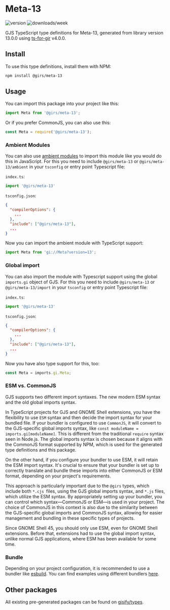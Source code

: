 
# Meta-13

![version](https://img.shields.io/npm/v/@girs/meta-13)
![downloads/week](https://img.shields.io/npm/dw/@girs/meta-13)


GJS TypeScript type definitions for Meta-13, generated from library version 13.0.0 using [ts-for-gir](https://github.com/gjsify/ts-for-gir) v4.0.0.


## Install

To use this type definitions, install them with NPM:
```bash
npm install @girs/meta-13
```

## Usage

You can import this package into your project like this:
```ts
import Meta from '@girs/meta-13';
```

Or if you prefer CommonJS, you can also use this:
```ts
const Meta = require('@girs/meta-13');
```

### Ambient Modules

You can also use [ambient modules](https://github.com/gjsify/ts-for-gir/tree/main/packages/cli#ambient-modules) to import this module like you would do this in JavaScript.
For this you need to include `@girs/meta-13` or `@girs/meta-13/ambient` in your `tsconfig` or entry point Typescript file:

`index.ts`:
```ts
import '@girs/meta-13'
```

`tsconfig.json`:
```json
{
  "compilerOptions": {
    ...
  },
  "include": ["@girs/meta-13"],
  ...
}
```

Now you can import the ambient module with TypeScript support: 

```ts
import Meta from 'gi://Meta?version=13';
```

### Global import

You can also import the module with Typescript support using the global `imports.gi` object of GJS.
For this you need to include `@girs/meta-13` or `@girs/meta-13/import` in your `tsconfig` or entry point Typescript file:

`index.ts`:
```ts
import '@girs/meta-13'
```

`tsconfig.json`:
```json
{
  "compilerOptions": {
    ...
  },
  "include": ["@girs/meta-13"],
  ...
}
```

Now you have also type support for this, too:

```ts
const Meta = imports.gi.Meta;
```


### ESM vs. CommonJS

GJS supports two different import syntaxes. The new modern ESM syntax and the old global imports syntax.

In TypeScript projects for GJS and GNOME Shell extensions, you have the flexibility to use `ESM` syntax and then decide the import syntax for your bundled file. If your bundler is configured to use `CommonJS`, it will convert to the GJS-specific global imports syntax, like `const moduleName = imports.gi[moduleName]`. This is different from the traditional `require` syntax seen in Node.js. The global imports syntax is chosen because it aligns with the CommonJS format supported by NPM, which is used for the generated type definitions and this package.

On the other hand, if you configure your bundler to use ESM, it will retain the ESM import syntax. It's crucial to ensure that your bundler is set up to correctly translate and bundle these imports into either CommonJS or ESM format, depending on your project's requirements.

This approach is particularly important due to the `@girs` types, which include both `*.cjs `files, using the GJS global imports syntax, and `*.js` files, which utilize the ESM syntax. By appropriately setting up your bundler, you can control which syntax—CommonJS or ESM—is used in your project. The choice of CommonJS in this context is also due to the similarity between the GJS-specific global imports and CommonJS syntax, allowing for easier management and bundling in these specific types of projects.

Since GNOME Shell 45, you should only use ESM, even for GNOME Shell extensions. Before that, extensions had to use the global import syntax, unlike normal GJS applications, where ESM has been available for some time.

### Bundle

Depending on your project configuration, it is recommended to use a bundler like [esbuild](https://esbuild.github.io/). You can find examples using different bundlers [here](https://github.com/gjsify/ts-for-gir/tree/main/examples).

## Other packages

All existing pre-generated packages can be found on [gjsify/types](https://github.com/gjsify/types).

